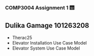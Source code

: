 ### COMP3004 Assignment 1 🛗

## Dulika Gamage 101263208

- Therac25
- Elevator Installation Use Case Model
- Elevator System Use Case Model
